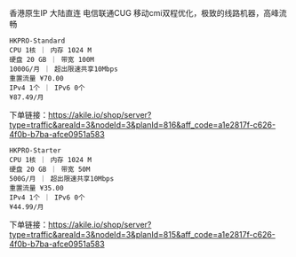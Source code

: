 香港原生IP 大陆直连 电信联通CUG 移动cmi双程优化，极致的线路机器，高峰流畅
```
HKPRO-Standard
CPU 1核 ｜ 内存 1024 M
硬盘 20 GB ｜ 带宽 100M
1000G/月 ｜ 超出限速共享10Mbps
重置流量 ¥70.00
IPv4 1个 ｜ IPv6 0个
¥87.49/月
```

下单链接：https://akile.io/shop/server?type=traffic&areaId=3&nodeId=3&planId=816&aff_code=a1e2817f-c626-4f0b-b7ba-afce0951a583

```
HKPRO-Starter
CPU 1核 ｜ 内存 1024 M
硬盘 20 GB ｜ 带宽 50M
500G/月 ｜ 超出限速共享10Mbps
重置流量 ¥35.00
IPv4 1个 ｜ IPv6 0个
¥44.99/月
```

下单链接：https://akile.io/shop/server?type=traffic&areaId=3&nodeId=3&planId=815&aff_code=a1e2817f-c626-4f0b-b7ba-afce0951a583